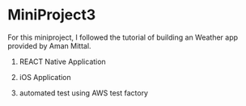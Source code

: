# MiniProject3

For this miniproject, I followed the tutorial of building an Weather app provided by Aman Mittal.

1. REACT Native Application

1. iOS Application

1. automated test using AWS test factory
